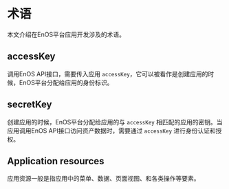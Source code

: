 # 术语

本文介绍在EnOS平台应用开发涉及的术语。

## accessKey

调用EnOS API接口，需要传入应用 `accessKey`，它可以被看作是创建应用的时候，EnOS平台分配给应用的身份标识。

## secretKey

创建应用的时候，EnOS平台分配给应用的与 `accessKey` 相匹配的应用的密钥。当应用调用EnOS API接口访问资产数据时，需要通过 `accessKey` 进行身份认证和授权。

## Application resources

应用资源一般是指应用中的菜单、数据、页面视图、和各类操作等要素。

<!--

应用开发者可通过EnOS平台管理应用资源的访问权限。通过应用框架，将应用资源注册成各类访问权限控制点，应用的实际使用者就只能访问有权限的应用资源。

-->
